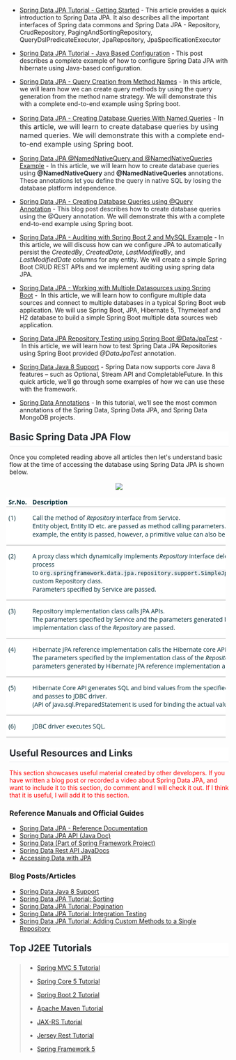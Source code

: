 <div>
<div style="text-align: left;">
</div>
<div style="text-align: left;">
</div>
<div style="text-align: left;">
</div>
<div style="text-align: left;">
</div>
<ul style="text-align: left;">
<li><span style="font-family: inherit;"><a href="http://www.javaguides.net/2018/11/spring-data-jpa-tutorial-getting-started.html" target="_blank">Spring Data JPA Tutorial - Getting Started</a>&nbsp;- This article provides a quick introduction to Spring Data JPA. It also describes all the important interfaces of Spring data commons and Spring Data JPA - Repository, CrudRepository, PagingAndSortingRepository, QueryDslPredicateExecutor, JpaRepository, JpaSpecificationExecutor</span></li>
</ul>
<ul style="text-align: left;">
<li><span style="font-family: inherit;"><a href="http://www.javaguides.net/2018/11/spring-data-jpa-tutorial-java-based-configuration.html" target="_blank">Spring Data JPA Tutorial - Java Based Configuration</a>&nbsp;- This post describes a complete&nbsp;example of how to configure Spring Data JPA with hibernate using Java-based configuration.</span></li>
</ul>
<ul style="text-align: left;">
<li><span style="font-family: inherit;"><a href="http://www.javaguides.net/2018/11/spring-data-jpa-query-creation-from-method-names.html" target="_blank">Spring Data JPA - Query Creation from Method Names</a>&nbsp;- In this article, we will learn how we can create query methods by using the query generation from the method name strategy. We will demonstrate this with a complete end-to-end example using Spring boot.</span></li>
</ul>
<ul style="text-align: left;">
<li><span style="font-family: inherit;"><a href="http://www.javaguides.net/2018/11/spring-data-jpa-namedquery-and-namedqueries-example.html" target="_blank">Spring Data JPA - Creating Database Queries With Named Queries</a>&nbsp;- <span style="background-color: white; font-size: 16px;">In this article, w</span><span style="background-color: white; color: #24292e; font-size: 16px;">e will learn to create database queries by using named queries. We will demonstrate this with a complete end-to-end example using Spring boot.</span></span></li>
</ul>
<ul style="text-align: left;">
<li><span style="background-color: white;"><span style="font-family: inherit;"><a href="http://www.javaguides.net/2018/11/spring-data-jpa-namednativequery-namednativequeries-example.html" target="_blank">Spring Data JPA @NamedNativeQuery and @NamedNativeQueries Example</a><span style="color: #24292e;">&nbsp;- In this article, we will learn how to create database queries using <b>@NamedNativeQuery</b> and <b>@NamedNativeQueries</b> annotations. These annotations let you define the query in native SQL by losing the database platform independence.</span></span></span></li>
</ul>
<ul style="text-align: left;">
<li><span style="background-color: white;"><span style="color: #24292e;"><a href="http://www.javaguides.net/2018/11/spring-data-jpa-creating-database-queries-using-query-annotation.html" style="font-family: inherit;" target="_blank">Spring Data JPA - Creating Database Queries using @Query Annotation</a><span style="font-family: inherit;">&nbsp;- </span>This blog post describes how to create database queries using the @Query annotation.</span></span> We will demonstrate this with a complete end-to-end example using Spring boot.</li>
</ul>
<ul style="text-align: left;">
<li><a href="http://www.javaguides.net/2018/09/spring-data-jpa-auditing-with-spring-boot2-and-mysql-example.html" target="_blank">Spring Data JPA - Auditing with Spring Boot 2 and MySQL Example</a>&nbsp;-&nbsp;In this article, we will discuss how can we configure JPA to automatically persist the <i>CreatedBy</i>, <i>CreatedDate</i>, <i>LastModifiedBy</i>, and <i>LastModifiedDate</i> columns for any entity. We will create a simple Spring Boot CRUD REST APIs and we implement auditing using spring data JPA.</li>
</ul>
<ul style="text-align: left;">
<li><a href="http://www.javaguides.net/2018/09/spring-boot-jpa-multiple-data-sources-example.html" target="_blank">Spring Data JPA - Working with Multiple Datasources using Spring Boot</a>&nbsp;-&nbsp;&nbsp;In this article, we will learn how to configure multiple data sources and connect to multiple databases in a typical Spring Boot web application. We will use Spring Boot, JPA, Hibernate 5, Thymeleaf and H2 database to build a simple Spring Boot multiple data sources web application.</li>
</ul>
<ul style="text-align: left;">
<li><a href="http://www.javaguides.net/2018/09/spring-data-jpa-repository-testing-using-spring-boot-datajpatest.html" target="_blank">Spring Data JPA Repository Testing using Spring Boot @DataJpaTest</a>&nbsp;-&nbsp;In this article, we will learn how to test Spring Data JPA Repositories using Spring Boot provided <i>@DataJpaTest</i> annotation.</li>
</ul>
<ul style="text-align: left;">
<li><a href="https://www.baeldung.com/spring-data-java-8" target="_blank">Spring Data Java 8 Support</a>&nbsp;- Spring Data now supports core Java 8 features – such as Optional, Stream API and CompletableFuture. In this quick article, we’ll go through some examples of how we can use these with the framework.</li>
</ul>
<ul style="text-align: left;">
<li><a href="https://www.baeldung.com/spring-data-annotations" target="_blank">Spring Data Annotations</a>&nbsp;-&nbsp;In this tutorial, we’ll see the most common annotations of the Spring Data, Spring Data JPA, and Spring Data MongoDB projects.</li>
</ul>
<div>
<h2 style="background-color: white; border-bottom: 1px solid rgb(234, 236, 239); box-sizing: border-box; color: #24292e; line-height: 1.25; margin-bottom: 1pc; margin-top: 24px; padding-bottom: 0.3em;">
Basic Spring Data JPA Flow</h2>
</div>
<div>
Once you completed reading above all articles then let's&nbsp;understand basic flow at the time of accessing the database using Spring Data JPA is shown below.</div>
<div>
<br></div>
<div class="separator" style="clear: both; text-align: center;">
<a href="https://2.bp.blogspot.com/-EebmrWpAqO4/W9vzgI61vtI/AAAAAAAAEkw/Kb5YL-e8Ja8ENTWx445hvovrwTlpo3iGACLcBGAs/s1600/dataaccess_jpa_basic_flow.png" imageanchor="1" style="margin-left: 1em; margin-right: 1em;"><img border="0" data-original-height="852" data-original-width="927" src="https://2.bp.blogspot.com/-EebmrWpAqO4/W9vzgI61vtI/AAAAAAAAEkw/Kb5YL-e8Ja8ENTWx445hvovrwTlpo3iGACLcBGAs/s1600/dataaccess_jpa_basic_flow.png"></a></div>
<div>
<br></div>
<div>
<table border="1" class="colwidths-given longtable docutils" style="background-color: white; border-collapse: collapse; border: 0px; color: #002b36; font-family: &quot;Open Sans&quot;, sans-serif; font-size: 14px; margin: 0px -0.5em;"><thead valign="bottom">
<tr class="row-odd"><th class="head" style="border-bottom-color: rgb(170, 170, 170); border-bottom-style: solid; border-left-color: initial; border-left-style: initial; border-right-color: initial; border-right-style: initial; border-top-color: initial; border-top-style: initial; border-width: 0px 0px 1px; padding: 1px 8px 1px 5px; text-align: left;">Sr.No.</th><th class="head" style="border-bottom-color: rgb(170, 170, 170); border-bottom-style: solid; border-left-color: initial; border-left-style: initial; border-right-color: initial; border-right-style: initial; border-top-color: initial; border-top-style: initial; border-width: 0px 0px 1px; padding: 1px 8px 1px 5px; text-align: left;">Description</th></tr>
</thead><tbody valign="top">
<tr class="row-even"><td style="border-bottom-color: rgb(170, 170, 170); border-bottom-style: solid; border-left-color: initial; border-left-style: initial; border-right-color: initial; border-right-style: initial; border-top-color: initial; border-top-style: initial; border-width: 0px 0px 1px; padding: 1px 8px 1px 5px;"><div class="first last line-block" style="margin-bottom: 1em; margin-top: 1em;">
<div class="line">
(1)</div>
</div>
</td><td style="border-bottom-color: rgb(170, 170, 170); border-bottom-style: solid; border-left-color: initial; border-left-style: initial; border-right-color: initial; border-right-style: initial; border-top-color: initial; border-top-style: initial; border-width: 0px 0px 1px; padding: 1px 8px 1px 5px;"><div class="first last line-block" style="margin-bottom: 1em; margin-top: 1em;">
<div class="line">
Call the method of <i>Repository</i> interface from Service.</div>
<div class="line">
Entity object, Entity ID etc. are passed as method calling parameters. In the above example, the entity is passed, however, a primitive value can also be passed.</div>
</div>
</td></tr>
<tr class="row-odd"><td style="border-bottom-color: rgb(170, 170, 170); border-bottom-style: solid; border-left-color: initial; border-left-style: initial; border-right-color: initial; border-right-style: initial; border-top-color: initial; border-top-style: initial; border-width: 0px 0px 1px; padding: 1px 8px 1px 5px;"><div class="first last line-block" style="margin-bottom: 1em; margin-top: 1em;">
<div class="line">
(2)</div>
</div>
</td><td style="border-bottom-color: rgb(170, 170, 170); border-bottom-style: solid; border-left-color: initial; border-left-style: initial; border-right-color: initial; border-right-style: initial; border-top-color: initial; border-top-style: initial; border-width: 0px 0px 1px; padding: 1px 8px 1px 5px;"><div class="first last line-block" style="margin-bottom: 1em; margin-top: 1em;">
<div class="line">
A proxy class which dynamically implements <i>Repository</i> interface delegates the process to&nbsp;<code class="docutils literal" style="background-color: #eeeff2; font-family: &quot;Source Code Pro&quot;, monospace; font-size: 0.9em; letter-spacing: 0.01em;"><span class="pre" style="hyphens: none;">org.springframework.data.jpa.repository.support.SimpleJpaRepository</span></code>&nbsp;or custom Repository class.</div>
<div class="line">
Parameters specified by Service are passed.</div>
</div>
</td></tr>
<tr class="row-even"><td style="border-bottom-color: rgb(170, 170, 170); border-bottom-style: solid; border-left-color: initial; border-left-style: initial; border-right-color: initial; border-right-style: initial; border-top-color: initial; border-top-style: initial; border-width: 0px 0px 1px; padding: 1px 8px 1px 5px;"><div class="first last line-block" style="margin-bottom: 1em; margin-top: 1em;">
<div class="line">
(3)</div>
</div>
</td><td style="border-bottom-color: rgb(170, 170, 170); border-bottom-style: solid; border-left-color: initial; border-left-style: initial; border-right-color: initial; border-right-style: initial; border-top-color: initial; border-top-style: initial; border-width: 0px 0px 1px; padding: 1px 8px 1px 5px;"><div class="first last line-block" style="margin-bottom: 1em; margin-top: 1em;">
<div class="line">
Repository implementation class calls JPA APIs.</div>
<div class="line">
The parameters specified by Service and the parameters generated by the implementation class of the <i>Repository</i> are passed.</div>
</div>
</td></tr>
<tr class="row-odd"><td style="border-bottom-color: rgb(170, 170, 170); border-bottom-style: solid; border-left-color: initial; border-left-style: initial; border-right-color: initial; border-right-style: initial; border-top-color: initial; border-top-style: initial; border-width: 0px 0px 1px; padding: 1px 8px 1px 5px;"><div class="first last line-block" style="margin-bottom: 1em; margin-top: 1em;">
<div class="line">
(4)</div>
</div>
</td><td style="border-bottom-color: rgb(170, 170, 170); border-bottom-style: solid; border-left-color: initial; border-left-style: initial; border-right-color: initial; border-right-style: initial; border-top-color: initial; border-top-style: initial; border-width: 0px 0px 1px; padding: 1px 8px 1px 5px;"><div class="first last line-block" style="margin-bottom: 1em; margin-top: 1em;">
<div class="line">
Hibernate JPA reference implementation calls the Hibernate core APIs.</div>
<div class="line">
The parameters specified by the implementation class of the <i>Repository</i> and the parameters generated by Hibernate JPA reference implementation are passed.</div>
</div>
</td></tr>
<tr class="row-even"><td style="border-bottom-color: rgb(170, 170, 170); border-bottom-style: solid; border-left-color: initial; border-left-style: initial; border-right-color: initial; border-right-style: initial; border-top-color: initial; border-top-style: initial; border-width: 0px 0px 1px; padding: 1px 8px 1px 5px;"><div class="first last line-block" style="margin-bottom: 1em; margin-top: 1em;">
<div class="line">
(5)</div>
</div>
</td><td style="border-bottom-color: rgb(170, 170, 170); border-bottom-style: solid; border-left-color: initial; border-left-style: initial; border-right-color: initial; border-right-style: initial; border-top-color: initial; border-top-style: initial; border-width: 0px 0px 1px; padding: 1px 8px 1px 5px;"><div class="first last line-block" style="margin-bottom: 1em; margin-top: 1em;">
<div class="line">
Hibernate Core API generates SQL and bind values from the specified parameters and passes to JDBC driver.</div>
<div class="line">
(API of java.sql.PreparedStatement is used for binding the actual values.)</div>
</div>
</td></tr>
<tr class="row-odd"><td style="border-bottom-color: rgb(170, 170, 170); border-bottom-style: solid; border-left-color: initial; border-left-style: initial; border-right-color: initial; border-right-style: initial; border-top-color: initial; border-top-style: initial; border-width: 0px 0px 1px; padding: 1px 8px 1px 5px;"><div class="first last line-block" style="margin-bottom: 1em; margin-top: 1em;">
<div class="line">
(6)</div>
</div>
</td><td style="border-bottom-color: rgb(170, 170, 170); border-bottom-style: solid; border-left-color: initial; border-left-style: initial; border-right-color: initial; border-right-style: initial; border-top-color: initial; border-top-style: initial; border-width: 0px 0px 1px; padding: 1px 8px 1px 5px;"><div class="first last line-block" style="margin-bottom: 1em; margin-top: 1em;">
<div class="line">
JDBC driver executes SQL.</div>
</div>
</td></tr>
</tbody></table>
</div>
<h2 style="background-color: white; border-bottom: 1px solid rgb(234, 236, 239); box-sizing: border-box; color: #24292e; line-height: 1.25; margin-bottom: 1pc; margin-top: 24px; padding-bottom: 0.3em;">
Useful Resources and Links</h2>
<span style="color: red;">This section showcases useful material created by other developers. If you have written a blog post or recorded a video about Spring Data JPA, and want to include it to this section, do comment and I will check it out. If I think that it is useful, I will add it to this section.</span><br>
<h3 style="text-align: left;">
Reference Manuals and Official Guides</h3>
<ul style="text-align: left;">
<li><a href="https://docs.spring.io/spring-data/jpa/docs/current/reference/html/" target="_blank">Spring Data JPA - Reference Documentation</a></li>
<li><a href="https://docs.spring.io/spring-data/jpa/docs/current/api/" target="_blank">Spring Data JPA API (Java Doc)</a></li>
<li><a href="https://spring.io/projects/spring-data" target="_blank">Spring Data (Part of Spring Framework Project)</a></li>
<li><a href="https://docs.spring.io/spring-data/rest/docs/current/api/" target="_blank">Spring Data Rest API JavaDocs</a></li>
<li><a href="https://spring.io/guides/gs/accessing-data-jpa/" target="_blank">Accessing Data with JPA</a></li>
</ul>
<h3 style="text-align: left;">
Blog Posts/Articles</h3>
<ul style="text-align: left;">
<li><a href="https://www.baeldung.com/spring-data-java-8" target="_blank">Spring Data Java 8 Support</a></li>
<li><a href="https://www.petrikainulainen.net/programming/spring-framework/spring-data-jpa-tutorial-part-six-sorting/" target="_blank">Spring Data JPA Tutorial: Sorting</a></li>
<li><a href="https://www.petrikainulainen.net/programming/spring-framework/spring-data-jpa-tutorial-part-seven-pagination/" target="_blank">Spring Data JPA Tutorial: Pagination</a></li>
<li><a href="https://www.petrikainulainen.net/programming/spring-framework/spring-data-jpa-tutorial-integration-testing/" target="_blank">Spring Data JPA Tutorial: Integration Testing</a></li>
<li><a href="https://www.petrikainulainen.net/programming/spring-framework/spring-data-jpa-tutorial-part-eight-adding-functionality-to-a-repository/" target="_blank">Spring Data JPA Tutorial: Adding Custom Methods to a Single Repository</a></li>
</ul>
<div>
<h2 style="background-color: white; border-bottom: 1px solid rgb(234, 236, 239); box-sizing: border-box; color: #24292e; line-height: 1.25; margin-bottom: 1pc; margin-top: 24px; padding-bottom: 0.3em;">
Top J2EE Tutorials</h2>
</div>
<blockquote class="tr_bq">
<ul style="text-align: left;">
<li><a href="http://www.javaguides.net/search/label/Spring%20MVC%20Tutorial">Spring MVC 5 Tutorial</a></li>
</ul>
<ul style="text-align: left;">
<li><a href="http://www.javaguides.net/p/spring-core-tutorial.html">Spring Core 5 Tutorial</a></li>
</ul>
<ul style="text-align: left;">
<li><a href="http://www.javaguides.net/p/spring-boot-tutorial.html">Spring Boot 2 Tutorial</a></li>
</ul>
<ul style="text-align: left;">
<li><a href="http://www.javaguides.net/p/maven.html">Apache Maven Tutorial</a></li>
</ul>
<ul style="text-align: left;">
<li><a href="http://www.javaguides.net/2018/09/jax-rs-tutorial.html">JAX-RS Tutorial</a></li>
</ul>
<ul style="text-align: left;">
<li><a href="http://www.javaguides.net/p/jersey-rest.html">Jersey Rest Tutorial</a></li>
</ul>
<ul style="text-align: left;">
<li><a href="http://www.javaguides.net/p/spring-framework.html">Spring Framework 5</a></li>
</ul>
</blockquote>
</div>
